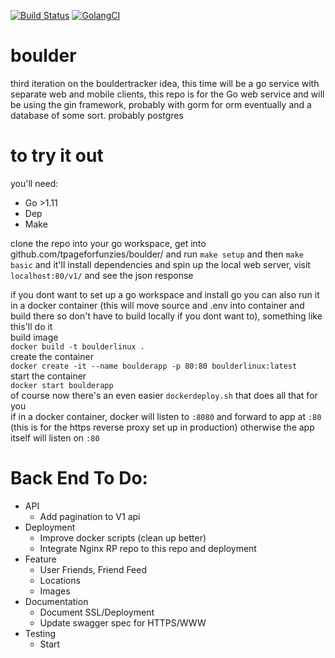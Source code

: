 [![Build Status](https://travis-ci.org/tpageforfunzies/boulder.svg?branch=master)](https://travis-ci.org/tpageforfunzies/boulder)
[![GolangCI](https://golangci.com/badges/github.com/golangci/golangci-lint.svg)](https://golangci.com)

# boulder 
third iteration on the bouldertracker idea, this time will be a go service with separate web and mobile clients, this repo is for the Go web service and will be using the gin framework, probably with gorm for orm eventually and a database of some sort.  probably postgres

# to try it out
you'll need: 
  * Go >1.11
  * Dep
  * Make

clone the repo into your go workspace, get into github.com/tpageforfunzies/boulder/ and run `make setup` and then `make basic` and it'll install dependencies and spin up the local web server, visit `localhost:80/v1/` and see the json response

if you dont want to set up a go workspace and install go 
you can also run it in a docker container (this will move source and .env into container and build there so don't have to build locally if you dont want to), something like this'll do it
<br>
build image 
<br>
`docker build -t boulderlinux .`
<br>
create the container
<br>
`docker create -it --name boulderapp -p 80:80 boulderlinux:latest`
<br>
start the container
<br>
`docker start boulderapp`
<br>
of course now there's an even easier `dockerdeploy.sh` that does all that for you
<br>
if in a docker container, docker will listen to `:8080` and forward to app at `:80` (this is for the https reverse proxy set up in production) otherwise the app itself will listen on `:80`

# Back End To Do:
 * API
 	* Add pagination to V1 api
 * Deployment
 	* Improve docker scripts (clean up better)
 	* Integrate Nginx RP repo to this repo and deployment
 * Feature
 	* User Friends, Friend Feed
 	* Locations
 	* Images
 * Documentation
 	* Document SSL/Deployment
 	* Update swagger spec for HTTPS/WWW
 * Testing
 	* Start
